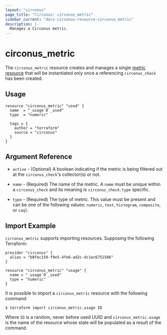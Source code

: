 ```yaml
---
layout: "circonus"
page_title: "Circonus: circonus_metric"
sidebar_current: "docs-circonus-resource-circonus_metric"
description: |-
  Manages a Circonus metric.
---
```


# circonus\_metric

The ``circonus_metric`` resource creates and manages a
single [metric resource](https://login.circonus.com/resources/api/calls/metric)
that will be instantiated only once a referencing `circonus_check` has been
created.

## Usage

```hcl
resource "circonus_metric" "used" {
  name  = "_usage`0`_used"
  type  = "numeric"

  tags = {
    author = "terraform"
    source = "circonus"
  }
}
```

## Argument Reference

* `active` - (Optional) A boolean indicating if the metric is being filtered out
  at the `circonus_check`'s collector(s) or not.

* `name` - (Required) The name of the metric.  A `name` must be unique within a
  `circonus_check` and its meaning is `circonus_check.type` specific.

* `type` - (Required) The type of metric.  This value must be present and can be
  one of the following values: `numeric`, `text`, `histogram`, `composite`, or
  `caql`.

## Import Example

`circonus_metric` supports importing resources.  Supposing the following
Terraform:

```hcl
provider "circonus" {
  alias = "b8fec159-f9e5-4fe6-ad2c-dc1ec6751586"
}

resource "circonus_metric" "usage" {
  name = "_usage`0`_used"
  type = "numeric"
}
```

It is possible to import a `circonus_metric` resource with the following command:

```
$ terraform import circonus_metric.usage ID
```

Where `ID` is a random, never before used UUID and `circonus_metric.usage` is
the name of the resource whose state will be populated as a result of the
command.
